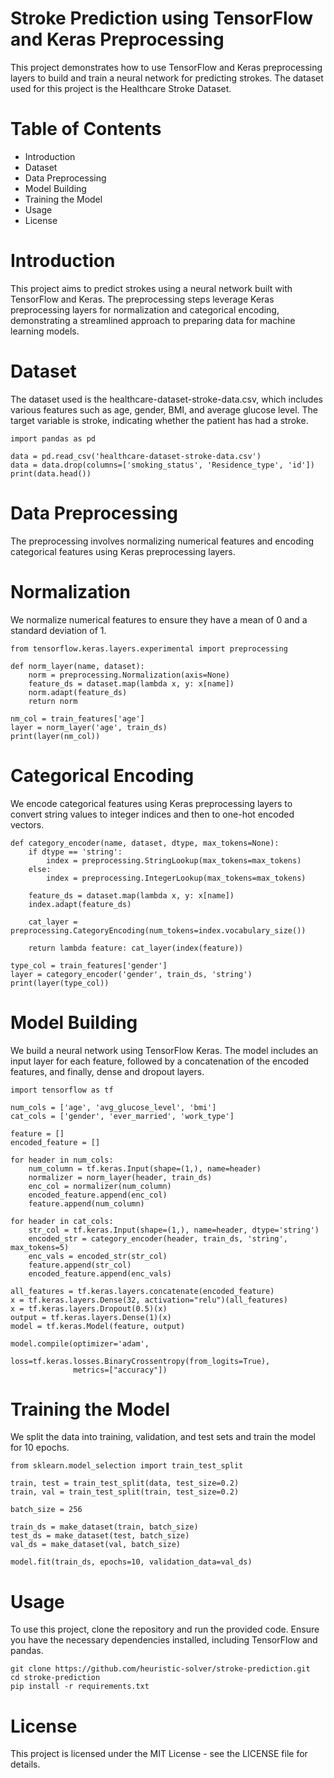 # Stroke Prediction using TensorFlow and Keras Preprocessing

This project demonstrates how to use TensorFlow and Keras preprocessing layers to build and train a neural network for predicting strokes. The dataset used for this project is the Healthcare Stroke Dataset.

# Table of Contents

- Introduction
- Dataset
- Data Preprocessing
- Model Building
- Training the Model
- Usage
- License

# Introduction

This project aims to predict strokes using a neural network built with TensorFlow and Keras. The preprocessing steps leverage Keras preprocessing layers for normalization and categorical encoding, demonstrating a streamlined approach to preparing data for machine learning models.

# Dataset
The dataset used is the healthcare-dataset-stroke-data.csv, which includes various features such as age, gender, BMI, and average glucose level. The target variable is stroke, indicating whether the patient has had a stroke.

    import pandas as pd

    data = pd.read_csv('healthcare-dataset-stroke-data.csv')
    data = data.drop(columns=['smoking_status', 'Residence_type', 'id'])
    print(data.head())


# Data Preprocessing

The preprocessing involves normalizing numerical features and encoding categorical features using Keras preprocessing layers.

# Normalization

We normalize numerical features to ensure they have a mean of 0 and a standard deviation of 1.

    from tensorflow.keras.layers.experimental import preprocessing

    def norm_layer(name, dataset):
        norm = preprocessing.Normalization(axis=None)
        feature_ds = dataset.map(lambda x, y: x[name])
        norm.adapt(feature_ds)
        return norm

    nm_col = train_features['age']
    layer = norm_layer('age', train_ds)
    print(layer(nm_col))

# Categorical Encoding

We encode categorical features using Keras preprocessing layers to convert string values to integer indices and then to one-hot encoded vectors.


    def category_encoder(name, dataset, dtype, max_tokens=None):
        if dtype == 'string':
            index = preprocessing.StringLookup(max_tokens=max_tokens)
        else:
            index = preprocessing.IntegerLookup(max_tokens=max_tokens)
    
        feature_ds = dataset.map(lambda x, y: x[name])
        index.adapt(feature_ds)
    
        cat_layer = preprocessing.CategoryEncoding(num_tokens=index.vocabulary_size())
    
        return lambda feature: cat_layer(index(feature))

    type_col = train_features['gender']
    layer = category_encoder('gender', train_ds, 'string')
    print(layer(type_col))

# Model Building

We build a neural network using TensorFlow Keras. The model includes an input layer for each feature, followed by a concatenation of the encoded features, and finally, dense and dropout layers.



    import tensorflow as tf

    num_cols = ['age', 'avg_glucose_level', 'bmi']
    cat_cols = ['gender', 'ever_married', 'work_type']

    feature = []
    encoded_feature = []

    for header in num_cols:
        num_column = tf.keras.Input(shape=(1,), name=header)
        normalizer = norm_layer(header, train_ds)
        enc_col = normalizer(num_column)
        encoded_feature.append(enc_col)
        feature.append(num_column)

    for header in cat_cols:
        str_col = tf.keras.Input(shape=(1,), name=header, dtype='string')
        encoded_str = category_encoder(header, train_ds, 'string', max_tokens=5)
        enc_vals = encoded_str(str_col)
        feature.append(str_col)
        encoded_feature.append(enc_vals)

    all_features = tf.keras.layers.concatenate(encoded_feature)
    x = tf.keras.layers.Dense(32, activation="relu")(all_features)
    x = tf.keras.layers.Dropout(0.5)(x)
    output = tf.keras.layers.Dense(1)(x)
    model = tf.keras.Model(feature, output)

    model.compile(optimizer='adam',
                  loss=tf.keras.losses.BinaryCrossentropy(from_logits=True),
                  metrics=["accuracy"])

# Training the Model

We split the data into training, validation, and test sets and train the model for 10 epochs.


    from sklearn.model_selection import train_test_split

    train, test = train_test_split(data, test_size=0.2)
    train, val = train_test_split(train, test_size=0.2)

    batch_size = 256

    train_ds = make_dataset(train, batch_size)
    test_ds = make_dataset(test, batch_size)
    val_ds = make_dataset(val, batch_size)

    model.fit(train_ds, epochs=10, validation_data=val_ds)

# Usage

To use this project, clone the repository and run the provided code. Ensure you have the necessary dependencies installed, including TensorFlow and pandas.


    git clone https://github.com/heuristic-solver/stroke-prediction.git
    cd stroke-prediction
    pip install -r requirements.txt


# License

This project is licensed under the MIT License - see the LICENSE file for details.
